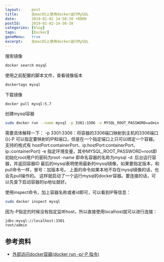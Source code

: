 ```yaml
---
layout:     post
title:      在macOS上使用docker运行MySQL
date:       2019-01-02 14:50:38 +0800
postId:     2019-01-02-14-50-38
categories: [blog]
tags:       [Docker]
geneMenu:   true
excerpt:    在macOS上使用docker运行MySQL
---
```


搜索镜像
```bash
docker search msyql
```

使用之前配置的脚本文件，查看镜像版本
```bash
dockertags mysql
```

下载镜像
```bash
docker pull mysql:5.7
```

创建mysql容器
```bash
sudo docker run --name mysql -p 3301:3306 -e MYSQL_ROOT_PASSWORD=admin -d mysql:5.7
```
需要具体解释一下：
-p 3301:3306：将容器的3306端口映射到主机的3306端口()(-P 可以指定要映射的IP和端口，但是在一个指定端口上只可以绑定一个容器。支持的格式有 hostPort:containerPort、ip:hostPort:containerPort、 ip::containerPort)
-e 指定环境变量，其中MYSQL_ROOT_PASSWORD=root即初始化root用户的密码为root 
-name 即命名容器的名称为mysql 
-d: 后台运行容器，并返回容器ID 
最后的mysql表明使用最新的mysql镜像，如果要指定版本，和pull命令一样，冒号：加版本号。 
上面的命令如果本地不存在mysql镜像的话，也会先pull操作的。 
这样就启动了一个运行mysql的docker容器。要连接的话，可以先查下启动容器的ip地址就好。 



使用inspect命令，加上容器名称或者id即可，可以看到IP等信息：
```bash
sudo docker inspect mysql
```

因为-P指定的时候没有指定监听host，所以直接使用localhost就可以进行连接：
```log
jdbc:mysql://localhost:3301
root/admin
```



## 参考资料

* [外部访问docker容器(docker run -p/-P 指令)](https://www.jianshu.com/p/2b424c3bf0f7)